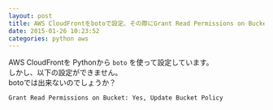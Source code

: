 ```yaml
---
layout: post
title: AWS CloudFrontをbotoで設定、その際にGrant Read Permissions on Bucket:Yes にしたい
date: 2015-01-26 10:23:52
categories: python aws
---
```

<!-- {% raw %} -->
<p>AWS CloudFrontを Pythonから <code>boto</code> を使って設定しています。<br>
しかし、以下の設定ができません。<br>
botoでは出来ないのでしょうか？</p>

<p><code>Grant Read Permissions on Bucket: Yes, Update Bucket Policy</code></p>
<!-- {% endraw %} -->
